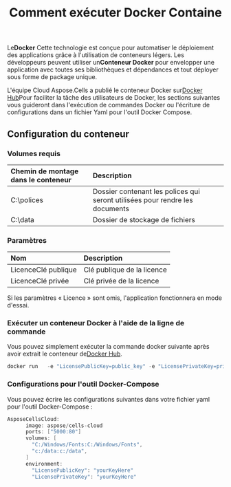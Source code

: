 ﻿---
title: Comment exécuter Docker Containe
second_title: Aspose.Cells Cloud Documen
type: docs
url: /fr/getting-started/how-to-run-docker-container/
aliases: [/how-to-run-docker-container/]
description: Comment exécuter le conteneur Docker Aspose.Cells Cloud. Aspose.Cells Cloud prend en charge Excel pour créer, convertir, fusionner, diviser, protéger, opération d'objet interne, etc.
weight: 100
kwords: Excel, Office Cloud, REST API, Tableur, PDF, CSV, Json, Markdown, Comment exécuter un conteneur Docker
---
 Le**Docker** Cette technologie est conçue pour automatiser le déploiement des applications grâce à l'utilisation de conteneurs légers. Les développeurs peuvent utiliser un**Conteneur Docker** pour envelopper une application avec toutes ses bibliothèques et dépendances et tout déployer sous forme de package unique.

 L'équipe Cloud Aspose.Cells a publié le conteneur Docker sur[Docker Hub](https://hub.docker.com/r/aspose/cells-cloud)Pour faciliter la tâche des utilisateurs de Docker, les sections suivantes vous guideront dans l'exécution de commandes Docker ou l'écriture de configurations dans un fichier Yaml pour l'outil Docker Compose.

## Configuration du conteneur

### Volumes requis

|Chemin de montage dans le conteneur|Description|
|:- |:- |
|C:\polices|Dossier contenant les polices qui seront utilisées pour rendre les documents|
|C:\data|Dossier de stockage de fichiers|

### Paramètres

|Nom|Description|
|:- |:- |
|LicenceClé publique|Clé publique de la licence|
|LicenceClé privée|Clé privée de la licence|

Si les paramètres « Licence » sont omis, l'application fonctionnera en mode d'essai.

### Exécuter un conteneur Docker à l'aide de la ligne de commande

 Vous pouvez simplement exécuter la commande docker suivante après avoir extrait le conteneur de[Docker Hub](https://href.li/?https://hub.docker.com/r/aspose/cells-cloud).

```JAVA
docker run   -e "LicensePublicKey=public_key" -e "LicensePrivateKey=private_key" -v c:/data:c:/data  -v C:/Windows/Fonts:C:/Windows/Fonts -p 80:5000   aspose/cells-cloud
```

### Configurations pour l'outil Docker-Compose

Vous pouvez écrire les configurations suivantes dans votre fichier yaml pour l'outil Docker-Compose :

```JAVA
AsposeCellsCloud:
      image: aspose/cells-cloud
      ports: ["5000:80"]
      volumes: [
        "C:/Windows/Fonts:C:/Windows/Fonts",
        "c:/data:c:/data",
      ]
      environment:
        "LicensePublicKey": "yourKeyHere"
        "LicensePrivateKey": "yourKeyHere"
```
